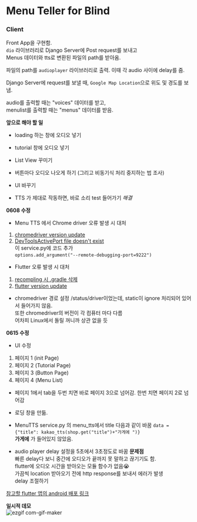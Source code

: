 # Menu Teller for Blind

### Client

Front App을 구현함.  
`dio` 라이브러리로 Django Server에 Post request를 보내고  
Menus 데이터와 tts로 변환된 파일의 path를 받아옴.  

파일의 path를 `audioplayer` 라이브러리로 출력. 이때 각 audio 사이에 delay를 줌.

Django Server에 request를 보낼 때, `Google Map Location`으로 위도 및 경도를 보냄.

audio를 출력할 때는 "voices" 데이터를 받고,  
menulist를 출력할 때는 "menus" 데이터를 받음.

**앞으로 해야 할 일**
* loading 하는 창에 오디오 넣기
* tutorial 창에 오디오 넣기
* List View 꾸미기
* 버튼마다 오디오 나오게 하기 (그리고 비동기식 처리 중지하는 법 조사)

* UI 바꾸기  
* TTS 가 제대로 작동하면, 바로 소리 test 들어가기 _해결_

**0608 수정**
* Menu TTS 에서 Chrome driver 오류 발생 시 대처
1. [chromedriver version update](https://ddolcat.tistory.com/846)
2. [DevToolsActivePort file doesn't exist](https://gmyankee.tistory.com/240)  
이 service.py에 코드 추가  
`options.add_argument("--remote-debugging-port=9222")`

* Flutter 오류 발생 시 대처
1. [recompling 시 .gradle 삭제](https://stackoverflow.com/questions/59893018/flutter-execution-failed-for-task-appcompiledebugkotlin)
2. [flutter version update](https://github.com/flutter/flutter/issues/83834)

* chromedriver 경로 설정
/status/driver이었는데, static이 ignore 처리되어 있어서 들어가지 않음.  
또한 chromedriver의 버전이 각 컴퓨터 마다 다름  
어차피 Linux에서 돌릴 꺼니까 상관 없을 듯

**0615 수정**
* UI 수정
1. 페이지 1 (init Page)
2. 페이지 2 (Tutorial Page)
3. 페이지 3 (Button Page)
4. 페이지 4 (Menu List)
* 페이지 1에서 tab을 두번 치면 바로 페이지 3으로 넘어감. 한번 치면 페이지 2로 넘어감
* 로딩 창을 만듦.

* MenuTTS service.py 의 menu_tts에서 title 다음과 같이 바꿈
`data = {"title": kakao_tts(shop.get("title")+"가게에 ")}`  
**가게에** 가 들어있지 않았음.

* audio player delay 설정을 5초에서 3초정도로 바꿈
**문제점**  
빠른 delay다 보니 중간에 오디오가 끝까지 못 말하고 끊기기도 함.  
flutter에 오디오 시간을 받아오는 모듈 함수가 없음😭  
가끔씩 location 받아오기 전에 http response를 보내서 에러가 발생  
delay 조절하기  

[참고할 flutter 앱의 android 배포 링크](https://here4you.tistory.com/198)

**일시적 데모**  
![ezgif com-gif-maker](https://user-images.githubusercontent.com/51294226/121154899-4b538300-c882-11eb-9355-caa98e0b2532.gif)
